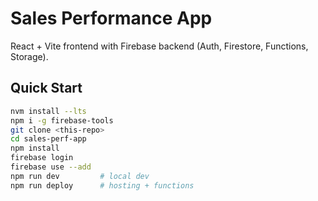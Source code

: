 
# Sales Performance App

React + Vite frontend with Firebase backend (Auth, Firestore, Functions, Storage).

## Quick Start
```bash
nvm install --lts
npm i -g firebase-tools
git clone <this-repo>
cd sales-perf-app
npm install
firebase login
firebase use --add
npm run dev         # local dev
npm run deploy      # hosting + functions
```
